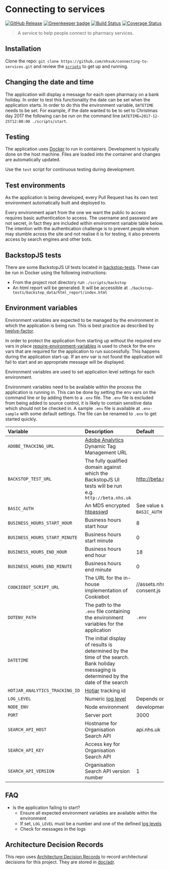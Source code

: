 # Connecting to services

[![GitHub Release](https://img.shields.io/github/release/nhsuk/connecting-to-services.svg)](https://github.com/nhsuk/connecting-to-services/releases/latest/)
[![Greenkeeper badge](https://badges.greenkeeper.io/nhsuk/connecting-to-services.svg)](https://greenkeeper.io/)
[![Build Status](https://travis-ci.org/nhsuk/connecting-to-services.svg?branch=master)](https://travis-ci.org/nhsuk/connecting-to-services)
[![Coverage Status](https://coveralls.io/repos/github/nhsuk/connecting-to-services/badge.svg?branch=master)](https://coveralls.io/github/nhsuk/connecting-to-services?branch=master)

> A service to help people connect to pharmacy services.

## Installation

Clone the repo: `git clone https://github.com/nhsuk/connecting-to-services.git`
and review the [`scripts`](scripts) to get up and running.

## Changing the date and time

The application will display a message for each open pharmacy on a bank holiday.
In order to test this functionality the date can be set when the application
starts. In order to do this the environment variable, `DATETIME` needs to be
set. For example, if the date wanted to be to set to Christmas day 2017 the
following can be run on the command line
`DATETIME=2017-12-25T12:00:00 ./scripts/start`.

## Testing

The application uses [Docker](https://www.docker.com/) to run in containers.
Development is typically done on the host machine. Files are loaded into the
container and changes are automatically updated.

Use the `test` script for continuous testing during development.

## Test environments

As the application is being developed, every Pull Request has its own test
environment automatically built and deployed to.

Every environment apart from the one we want the public to access requires
basic authentication to access. The username and password are not secret, in
fact they are included within environment variable table below.
The intention with the authentication challenge is to prevent people whom may
stumble across the site and not realise it is for testing, it also prevents
access by search engines and other bots.

## BackstopJS tests

There are some BackstopJS UI tests located in [backstop-tests](backstop-tests).
These can be run in Docker using the following instructions:
* From the project root directory run `./scripts/backstop`
* An html report will be generated. It will be accessible at
  `./backstop-tests/backstop_data/html_report/index.html`

## Environment variables

Environment variables are expected to be managed by the environment in which
the application is being run. This is best practice as described by
[twelve-factor](https://12factor.net/config).

In order to protect the application from starting up without the required
env vars in place
[require-environment-variables](https://www.npmjs.com/package/require-environment-variables)
is used to check for the env vars that are required for the application to run
successfully.
This happens during the application start-up. If an env var is not found the
application will fail to start and an appropriate message will be displayed.

Environment variables are used to set application level settings for each
environment.

Environment variables need to be available within the process the application
is running in. This can be done by setting the env vars on the command line or
by adding them to a `.env` file. The `.env` file is excluded from being added
to source control, it is likely to contain sensitive data which should not be
checked in.
A sample `.env` file is available at `.env-sample` with some default settings.
The file can be renamed to `.env` to get started quickly.

| Variable                           | Description                                                                                                                            | Default                                             | Required  |
| :--------------------------------- | :------------------------------------------------------------------------------------------------------------------------------------- | :----------------------------------------           | :-------- |
| `ADOBE_TRACKING_URL`               | [Adobe Analytics](https://www.adobe.com/analytics/adobe-analytics.html) Dynamic Tag Management URL                                     |                                                     | No        |
| `BACKSTOP_TEST_URL`                | The fully qualified domain against which the BackstopJS UI tests will be run e.g. `http://beta.nhs.uk`                                 | http://beta.nhs.uk                                  | Yes       |
| `BASIC_AUTH`                       | An MD5 encrypted [htpasswd](https://httpd.apache.org/docs/2.4/misc/password_encryptions.html)                                          | See value set in Vault for `BASIC_AUTH` in defaults |           |
| `BUSINESS_HOURS_START_HOUR`        | Business hours start hour                                                                                                              | 8                                                   | No        |
| `BUSINESS_HOURS_START_MINUTE`      | Business hours start minute                                                                                                            | 0                                                   | No        |
| `BUSINESS_HOURS_END_HOUR`          | Business hours end hour                                                                                                                | 18                                                  | No        |
| `BUSINESS_HOURS_END_MINUTE`        | Business hours end minute                                                                                                              | 0                                                   | No        |
| `COOKIEBOT_SCRIPT_URL`             | The URL for the in-house implementation of Cookiebot                                                                                   | //assets.nhs.uk/scripts/cookie-consent.js           |           |
| `DOTENV_PATH`                      | The path to the `.env` file containing the environment variables for the application                                                   | `.env`                                              | No        |
| `DATETIME`                         | The initial display of results is determined by the time of the search. Bank holiday messaging is determined by the date of the search |                                                     | No        |
| `HOTJAR_ANALYTICS_TRACKING_ID`     | [Hotjar](https://www.hotjar.com/) tracking id                                                                                          |                                                     | No        |
| `LOG_LEVEL`                        | Numeric [log level](https://github.com/trentm/node-bunyan#levels)                                                                      | Depends on `NODE_ENV`                               |           |
| `NODE_ENV`                         | Node environment                                                                                                                       | development                                         |           |
| `PORT`                             | Server port                                                                                                                            | 3000                                                |           |
| `SEARCH_API_HOST`                  | Hostname for Organisation Search API                                                                                                   | api.nhs.uk                                          | No        |
| `SEARCH_API_KEY `                  | Access key for Organisation Search API                                                                                                 |                                                     | Yes       |
| `SEARCH_API_VERSION`               | Organisation Search API version number                                                                                                 | 1                                                   | No        |

## FAQ

* Is the application failing to start?
  * Ensure all expected environment variables are available within the environment
  * If set, `LOG_LEVEL` must be a number and one of the defined [log levels](https://github.com/trentm/node-bunyan#levels)
  * Check for messages in the logs

## Architecture Decision Records

This repo uses
[Architecture Decision Records](http://thinkrelevance.com/blog/2011/11/15/documenting-architecture-decisions)
to record architectural decisions for this project.
They are stored in [doc/adr](doc/adr).
